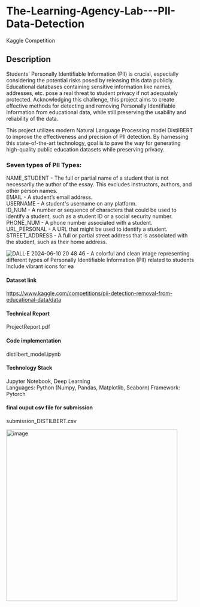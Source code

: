 # The-Learning-Agency-Lab---PII-Data-Detection
Kaggle Competition

## Description
Students' Personally Identifiable Information (PII) is crucial, especially considering the potential risks posed by releasing this data publicly. Educational databases containing sensitive information like names, addresses, etc. pose a real threat to student privacy if not adequately protected. Acknowledging this challenge, this project aims to create effective methods for detecting and removing Personally Identifiable Information from educational data, while still preserving the usability and reliability of the data.

This project utilizes modern Natural Language Processing model DistilBERT to improve the effectiveness and precision of PII detection. By harnessing this state-of-the-art technology, goal is to pave the way for generating high-quality public education datasets while preserving privacy.

### Seven types of PII Types:
NAME_STUDENT - The full or partial name of a student that is not necessarily the author of the essay. This excludes instructors, authors, and other person names. <br>
EMAIL - A student’s email address. <br>
USERNAME - A student's username on any platform. <br>
ID_NUM - A number or sequence of characters that could be used to identify a student, such as a student ID or a social security number. <br>
PHONE_NUM - A phone number associated with a student. <br>
URL_PERSONAL - A URL that might be used to identify a student. <br>
STREET_ADDRESS - A full or partial street address that is associated with the student, such as their home address. <br>

![DALL·E 2024-06-10 20 48 46 - A colorful and clean image representing different types of Personally Identifiable Information (PII) related to students  Include vibrant icons for ea](https://github.com/ManishaLagisetty/PII-Data-Detection/assets/147951099/3316329b-4bd0-4cad-958b-be25c073e38b)


#### Dataset link
https://www.kaggle.com/competitions/pii-detection-removal-from-educational-data/data

#### Technical Report
ProjectReport.pdf

#### Code implementation
distilbert_model.ipynb

#### Technology Stack
Jupyter Notebook, Deep Learning <br>
Languages: Python (Numpy, Pandas, Matplotlib, Seaborn)
Framework: Pytorch 

#### final ouput csv file for submission
submission_DISTILBERT.csv

<img width="457" alt="image" src="https://github.com/ManishaLagisetty/PII-Data-Detection/assets/147951099/4d3c622d-062d-4f81-9787-40f5ac978545">


